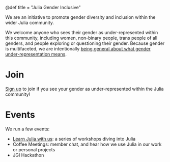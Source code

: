 @def title = "Julia Gender Inclusive"


We are an initiative to promote gender diversity
and inclusion within the wider Julia community. 

We welcome anyone who sees their gender as under-represented within this
community, including women, non-binary people, trans people of all genders, and
people exploring or questioning their gender. Because gender is multifaceted,
we are intentionally [being general about what gender under-representation
means](https://medium.com/@quinncrossley/uplifting-diverse-genders-beyond-women-and-non-binary-916c890f2185).

# Join
[Sign up](https://docs.google.com/forms/d/e/1FAIpQLSesAzK6mG3ytWHR4qAxp8TXtGFYkPxY1GXy84grh7uVFxro8g/viewform) to join if you see your gender as under-represented within the Julia community!

# Events
We run a few events:
- [Learn Julia with us](ljwu): a series of workshops diving into Julia
- Coffee Meetings: member chat, and hear how we use Julia in our work or personal projects
- JGI Hackathon